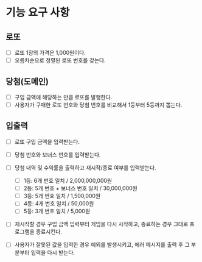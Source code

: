 # 기능 요구 사항

## 로또
- [ ] 로또 1장의 가격은 1,000원이다.
- [ ] 오름차순으로 정렬된 로또 번호를 갖는다.

## 당첨(도메인)
- [ ] 구입 금액에 해당하는 만큼 로또를 발행한다.
- [ ] 사용자가 구매한 로또 번호와 당첨 번호를 비교해서 1등부터 5등까지 뽑는다.

## 입출력
- [ ] 로또 구입 금액을 입력받는다.
- [ ] 당첨 번호와 보너스 번호를 입력받는다.
- [ ] 당첨 내역 및 수익률을 출력하고 재시작/종료 여부를 입력받는다.
  - [ ] 1등: 6개 번호 일치 / 2,000,000,000원
  - [ ] 2등: 5개 번호 + 보너스 번호 일치 / 30,000,000원
  - [ ] 3등: 5개 번호 일치 / 1,500,000원
  - [ ] 4등: 4개 번호 일치 / 50,000원
  - [ ] 5등: 3개 번호 일치 / 5,000원
- [ ] 재시작할 경우 구입 금액 입력부터 게임을 다시 시작하고, 종료하는 경우 그대로 프로그램을 종료시킨다.
- [ ] 사용자가 잘못된 값을 입력한 경우 예외를 발생시키고, 에러 메시지를 출력 후 그 부분부터 입력을 다시 받는다.


